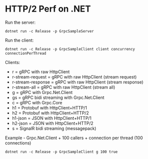 # HTTP/2 Perf on .NET

Run the server:

```
dotnet run -c Release -p GrpcSampleServer
```

Run the client:

```
dotnet run -c Release -p GrpcSampleClient client concurrency connectionPerThread
```

Clients:
* r = gRPC with raw HttpClient
* r-stream-request = gRPC with raw HttpClient (stream request)
* r-stream-response = gRPC with raw HttpClient (stream response)
* r-stream-all = gRPC with raw HttpClient (stream all)
* g = gRPC with Grpc.Net.Client
* gs = gRPC bidi streaming with Grpc.Net.Client
* c = gRPC with Grpc.Core
* h1 = Protobuf with HttpClient+HTTP/1
* h2 = Protobuf with HttpClient+HTTP/2
* h1-json = JSON with HttpClient+HTTP/1
* h2-json = JSON with HttpClient+HTTP/2
* s = SignalR bidi streaming (messagepack)

Example - Grpc.Net.Client + 100 callers + connection per thread (100 connections)

```
dotnet run -c Release -p GrpcSampleClient g 100 true
```